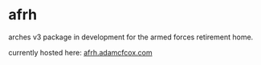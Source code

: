# afrh
arches v3 package in development for the armed forces retirement home.

currently hosted here: [afrh.adamcfcox.com](http://afrh.adamcfcox.com)
